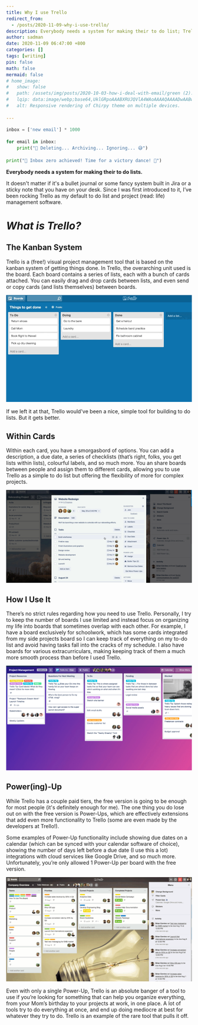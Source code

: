 ```yaml
---
title: Why I use Trello
redirect_from:
  - /posts/2020-11-09-why-i-use-trello/
description: Everybody needs a system for making their to do list; Trello is mine.
author: sadman
date: 2020-11-09 06:47:00 +800
categories: []
tags: [writing]
pin: false
math: false
mermaid: false
# home_image:
#   show: false
#   path: /assets/img/posts/2020-10-03-how-i-deal-with-email/green (2).svg
#   lqip: data:image/webp;base64,UklGRpoAAABXRUJQVlA4WAoAAAAQAAAADwAABwAAQUxQSDIAAAARL0AmbZurmr57yyIiqE8oiG0bejIYEQTgqiDA9vqnsUSI6H+oAERp2HZ65qP/VIAWAFZQOCBCAAAA8AEAnQEqEAAIAAVAfCWkAALp8sF8rgRgAP7o9FDvMCkMde9PK7euH5M1m6VWoDXf2FkP3BqV0ZYbO6NA/VFIAAAA
#   alt: Responsive rendering of Chirpy theme on multiple devices.

---
```


```python
inbox = ['new email'] * 1000

for email in inbox:
    print("📧 Deleting... Archiving... Ignoring... 😅")

print("🎉 Inbox zero achieved! Time for a victory dance! 💃")
```

**Everybody needs a system for making their to do lists.**

It doesn't matter if it's a bullet journal or some fancy system built in Jira or a sticky note that you have on your desk. Since I was first introduced to it, I’ve been rocking Trello as my default to do list and project (read: life) management software.

# *What is Trello?*

## The Kanban System

Trello is a (free!) visual project management tool that is based on the kanban system of getting things done. In Trello, the overarching unit used is the board. Each board contains a series of lists, each  with a bunch of cards attached. You can easily drag and drop cards between lists, and even send or copy cards (and lists themselves) between boards.

![Trello Kanban System](assets/img/posts/2020-11-09-why-i-use-trello/1_trello_drag_drop.gif)

If we left it at that, Trello would've been a nice, simple tool for building to do lists. But it gets better.

## Within Cards

Within each card, you have a smorgasbord of options. You can add a description, a due date, a series of checklists (that’s right, folks, you get lists within lists), colourful labels, and so much more. You  an share boards between people and assign them to different cards, allowing you to use Trello as a simple to do list but offering the flexibility of more for complex projects.

![Within Cards](assets/img/posts/2020-11-09-why-i-use-trello/2_within_cards.gif)

## How I Use It

There’s no strict rules regarding how you need to use Trello. Personally, I try to keep the number of boards I use limited and instead focus on organizing my life into boards that sometimes overlap with each other. For example, I have a board exclusively for schoolwork, which has some cards integrated from my side projects board so I can keep track of everything on my to-do list and avoid having tasks fall into the cracks of my schedule. I also have boards for various extracurriculars, making keeping track of them a much more smooth process than before I used Trello.

![How I Use It](assets/img/posts/2020-11-09-why-i-use-trello/3_how_i_use_it.png)

## Power(ing)-Up

While Trello has a couple paid tiers, the free version is going to be enough for most people (it's definitely enough for me). The one thing you do lose out on with the free version is Power-Ups, which are effectively extensions that add even more functionality to Trello (some are even made by the developers at Trello!).

Some examples of Power-Up functionality include showing due dates on a calendar (which can be synced with your calendar software of choice), showing the number of days left before a due date (I use this a lot) integrations with cloud services like Google Drive, and so much more. Unfortunately, you’re only allowed 1 Power-Up per board with the free version.

![Power-Ups](assets/img/posts/2020-11-09-why-i-use-trello/4_power_ups.gif)

Even with only a single Power-Up, Trello is an absolute banger of a tool to use if you’re looking for something that can help you organize everything, from your Mom’s birthday to your projects at work, in one place. A lot of tools try to do everything at once, and end up doing mediocre at best for whatever they try to do. Trello is an example of the rare tool that pulls it off.
